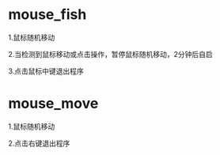 # mouse_fish

1.鼠标随机移动

2.当检测到鼠标移动或点击操作，暂停鼠标随机移动，2分钟后自启

3.点击鼠标中键退出程序

# mouse_move

1.鼠标随机移动

2.点击右键退出程序
